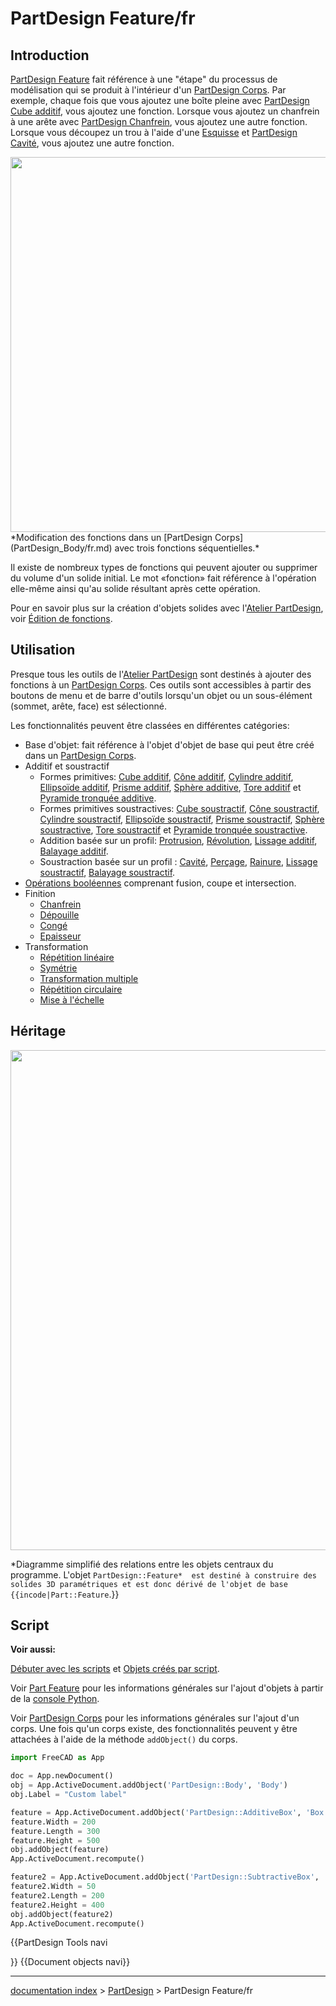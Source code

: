 # PartDesign Feature/fr
## Introduction

[PartDesign Feature](PartDesign_Feature/fr.md) fait référence à une \"étape\" du processus de modélisation qui se produit à l\'intérieur d\'un [PartDesign Corps](PartDesign_Body/fr.md). Par exemple, chaque fois que vous ajoutez une boîte pleine avec [PartDesign Cube additif](PartDesign_AdditiveBox/fr.md), vous ajoutez une fonction. Lorsque vous ajoutez un chanfrein à une arête avec [PartDesign Chanfrein](PartDesign_Chamfer/fr.md), vous ajoutez une autre fonction. Lorsque vous découpez un trou à l\'aide d\'une [Esquisse](Sketch/fr.md) et [PartDesign Cavité](PartDesign_Pocket/fr.md), vous ajoutez une autre fonction.

<img alt="" src=images/PartDesign_Feature_example.png  style="width:600px;"> 
*Modification des fonctions dans un [PartDesign Corps](PartDesign_Body/fr.md) avec trois fonctions séquentielles.*

Il existe de nombreux types de fonctions qui peuvent ajouter ou supprimer du volume d\'un solide initial. Le mot «fonction» fait référence à l\'opération elle-même ainsi qu\'au solide résultant après cette opération.

Pour en savoir plus sur la création d\'objets solides avec l\'[Atelier PartDesign](PartDesign_Workbench/fr.md), voir [Édition de fonctions](feature_editing/fr.md).

## Utilisation

Presque tous les outils de l\'[Atelier PartDesign](PartDesign_Workbench/fr.md) sont destinés à ajouter des fonctions à un [PartDesign Corps](PartDesign_Body/fr.md). Ces outils sont accessibles à partir des boutons de menu et de barre d\'outils lorsqu\'un objet ou un sous-élément (sommet, arête, face) est sélectionné.

Les fonctionnalités peuvent être classées en différentes catégories:

-   Base d\'objet: fait référence à l\'objet d\'objet de base qui peut être créé dans un [PartDesign Corps](PartDesign_Body/fr.md).
-   Additif et soustractif
    -   Formes primitives: [Cube additif](PartDesign_AdditiveBox/fr.md), [Cône additif](PartDesign_AdditiveCone/fr.md), [Cylindre additif](PartDesign_AdditiveCylinder/fr.md), [Ellipsoïde additif](PartDesign_AdditiveEllipsoid/fr.md), [Prisme additif](PartDesign_AdditivePrism/fr.md), [Sphère additive](PartDesign_AdditiveSphere/fr.md), [Tore additif](PartDesign_AdditiveTorus/fr.md) et [Pyramide tronquée additive](PartDesign_AdditiveWedge/fr.md).
    -   Formes primitives soustractives: [Cube soustractif](PartDesign_SubtractiveBox/fr.md), [Cône soustractif](PartDesign_SubtractiveCone/fr.md), [Cylindre soustractif](PartDesign_SubtractiveCylinder/fr.md), [Ellipsoïde soustractif](PartDesign_SubtractiveEllipsoid/fr.md), [Prisme soustractif](PartDesign_SubtractivePrism/fr.md), [Sphère soustractive](PartDesign_SubtractiveSphere/fr.md), [Tore soustractif](PartDesign_SubtractiveTorus/fr.md) et [Pyramide tronquée soustractive](PartDesign_SubtractiveWedge/fr.md).
    -   Addition basée sur un profil: [Protrusion](PartDesign_Pad/fr.md), [Révolution](PartDesign_Revolution/fr.md), [Lissage additif](PartDesign_AdditiveLoft/fr.md), [Balayage additif](PartDesign_AdditivePipe/fr.md).
    -   Soustraction basée sur un profil : [Cavité](PartDesign_Pocket/fr.md), [Perçage](PartDesign_Hole/fr.md), [Rainure](PartDesign_Groove/fr.md), [Lissage soustractif](PartDesign_SubtractiveLoft/fr.md), [Balayage soustractif](PartDesign_SubtractivePipe/fr.md).
-   [Opérations booléennes](PartDesign_Boolean/fr.md) comprenant fusion, coupe et intersection.
-   Finition
    -   [Chanfrein](PartDesign_Chamfer/fr.md)
    -   [Dépouille](PartDesign_Draft/fr.md)
    -   [Congé](PartDesign_Fillet/fr.md)
    -   [Epaisseur](PartDesign_Thickness/fr.md)
-   Transformation
    -   [Répétition linéaire](PartDesign_LinearPattern/fr.md)
    -   [Symétrie](PartDesign_Mirrored/fr.md)
    -   [Transformation multiple](PartDesign_MultiTransform/fr.md)
    -   [Répétition circulaire](PartDesign_PolarPattern/fr.md)
    -   [Mise à l\'échelle](PartDesign_Scaled/fr.md)

## Héritage

<img alt="" src=images/FreeCAD_core_objects.svg  style="width:800px;">


*Diagramme simplifié des relations entre les objets centraux du programme. L'objet `PartDesign::Feature*  est destiné à construire des solides 3D paramétriques et est donc dérivé de l'objet de base {{incode|Part::Feature`.}}

## Script


**Voir aussi:**

[Débuter avec les scripts](FreeCAD_Scripting_Basics/fr.md) et [Objets créés par script](scripted_objects/fr.md).

Voir [Part Feature](Part_Feature/fr.md) pour les informations générales sur l\'ajout d\'objets à partir de la [console Python](Python_console/fr.md).

Voir [PartDesign Corps](PartDesign_Body.md) pour les informations générales sur l\'ajout d\'un corps. Une fois qu\'un corps existe, des fonctionnalités peuvent y être attachées à l\'aide de la méthode `addObject()` du corps.


```python
import FreeCAD as App

doc = App.newDocument()
obj = App.ActiveDocument.addObject('PartDesign::Body', 'Body')
obj.Label = "Custom label"

feature = App.ActiveDocument.addObject('PartDesign::AdditiveBox', 'Box')
feature.Width = 200
feature.Length = 300
feature.Height = 500
obj.addObject(feature)
App.ActiveDocument.recompute()

feature2 = App.ActiveDocument.addObject('PartDesign::SubtractiveBox', 'Box')
feature2.Width = 50
feature2.Length = 200
feature2.Height = 400
obj.addObject(feature2)
App.ActiveDocument.recompute()
```


{{PartDesign Tools navi

}} {{Document objects navi}}

---
[documentation index](../README.md) > [PartDesign](PartDesign_Workbench.md) > PartDesign Feature/fr
